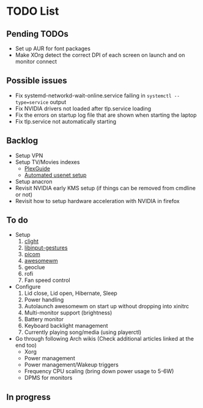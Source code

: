 # TODO List

## Pending TODOs

- Set up AUR for font packages
- Make XOrg detect the correct DPI of each screen on launch and on monitor connect

## Possible issues

- Fix systemd-networkd-wait-online.service failing in `systemctl --type=service`
  output
- Fix NVIDIA drivers not loaded after tlp.service loading
- Fix the errors on startup log file that are shown when starting the laptop
- Fix tlp.service not automatically starting

## Backlog

- Setup VPN
- Setup TV/Movies indexes
  - [PlexGuide](https://github.com/plexguide/PlexGuide.com)
  - [Automated usenet setup](https://blog.decryption.net.au/t/a-fully-automated-usenet-piracy-machine-with-plex-sabnzbd-and-sonarr/130)
- Setup anacron
- Revisit NVIDIA early KMS setup (if things can be removed from cmdline or not)
- Revisit how to setup hardware acceleration with NVIDIA in firefox

## To do

- Setup
  1. [clight](./clight.md)
  2. [libinput-gestures](./libinput-gestures.md)
  3. [picom](./picom.md)
  4. [awesomewm](./awesomewm.md)
  5. geoclue
  6. rofi
  7. Fan speed control
- Configure
  1. Lid close, Lid open, Hibernate, Sleep
  2. Power handling
  3. Autolaunch awesomewm on start up without dropping into xinitrc
  4. Multi-monitor support (brightness)
  5. Battery monitor
  6. Keyboard backlight management
  7. Currently playing song/media (using playerctl)
- Go through following Arch wikis (Check additional articles linked at the end too)
  - Xorg
  - Power management
  - Power management/Wakeup triggers
  - Frequency CPU scaling (bring down power usage to 5-6W)
  - DPMS for monitors

## In progress

